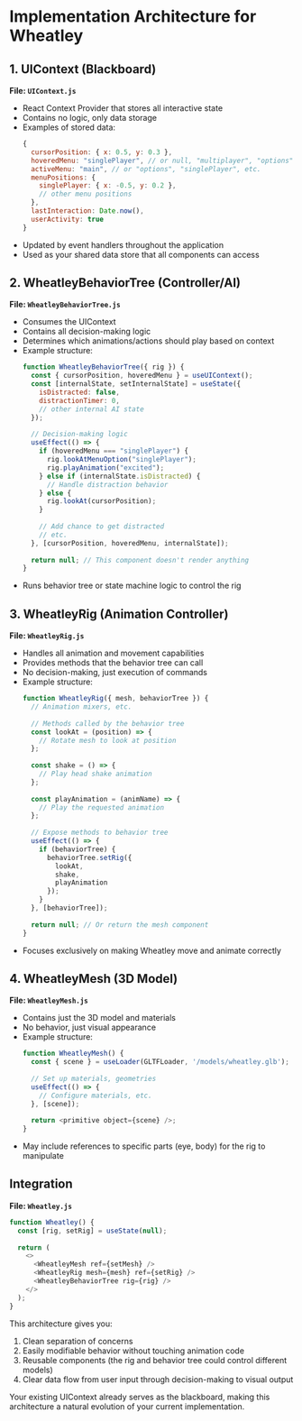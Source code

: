 # Implementation Architecture for Wheatley

## 1. UIContext (Blackboard)
**File: `UIContext.js`**
- React Context Provider that stores all interactive state
- Contains no logic, only data storage
- Examples of stored data:
  ```javascript
  {
    cursorPosition: { x: 0.5, y: 0.3 },
    hoveredMenu: "singlePlayer", // or null, "multiplayer", "options", etc.
    activeMenu: "main", // or "options", "singlePlayer", etc.
    menuPositions: { 
      singlePlayer: { x: -0.5, y: 0.2 },
      // other menu positions
    },
    lastInteraction: Date.now(),
    userActivity: true
  }
  ```
- Updated by event handlers throughout the application
- Used as your shared data store that all components can access

## 2. WheatleyBehaviorTree (Controller/AI)
**File: `WheatleyBehaviorTree.js`**
- Consumes the UIContext
- Contains all decision-making logic
- Determines which animations/actions should play based on context
- Example structure:
  ```javascript
  function WheatleyBehaviorTree({ rig }) {
    const { cursorPosition, hoveredMenu } = useUIContext();
    const [internalState, setInternalState] = useState({
      isDistracted: false,
      distractionTimer: 0,
      // other internal AI state
    });
    
    // Decision-making logic
    useEffect(() => {
      if (hoveredMenu === "singlePlayer") {
        rig.lookAtMenuOption("singlePlayer");
        rig.playAnimation("excited");
      } else if (internalState.isDistracted) {
        // Handle distraction behavior
      } else {
        rig.lookAt(cursorPosition);
      }
      
      // Add chance to get distracted
      // etc.
    }, [cursorPosition, hoveredMenu, internalState]);
    
    return null; // This component doesn't render anything
  }
  ```
- Runs behavior tree or state machine logic to control the rig

## 3. WheatleyRig (Animation Controller)
**File: `WheatleyRig.js`**
- Handles all animation and movement capabilities
- Provides methods that the behavior tree can call
- No decision-making, just execution of commands
- Example structure:
  ```javascript
  function WheatleyRig({ mesh, behaviorTree }) {
    // Animation mixers, etc.
    
    // Methods called by the behavior tree
    const lookAt = (position) => {
      // Rotate mesh to look at position
    };
    
    const shake = () => {
      // Play head shake animation
    };
    
    const playAnimation = (animName) => {
      // Play the requested animation
    };
    
    // Expose methods to behavior tree
    useEffect(() => {
      if (behaviorTree) {
        behaviorTree.setRig({
          lookAt,
          shake,
          playAnimation
        });
      }
    }, [behaviorTree]);
    
    return null; // Or return the mesh component
  }
  ```
- Focuses exclusively on making Wheatley move and animate correctly

## 4. WheatleyMesh (3D Model)
**File: `WheatleyMesh.js`**
- Contains just the 3D model and materials
- No behavior, just visual appearance
- Example structure:
  ```javascript
  function WheatleyMesh() {
    const { scene } = useLoader(GLTFLoader, '/models/wheatley.glb');
    
    // Set up materials, geometries
    useEffect(() => {
      // Configure materials, etc.
    }, [scene]);
    
    return <primitive object={scene} />;
  }
  ```
- May include references to specific parts (eye, body) for the rig to manipulate

## Integration
**File: `Wheatley.js`**
```javascript
function Wheatley() {
  const [rig, setRig] = useState(null);
  
  return (
    <>
      <WheatleyMesh ref={setMesh} />
      <WheatleyRig mesh={mesh} ref={setRig} />
      <WheatleyBehaviorTree rig={rig} />
    </>
  );
}
```

This architecture gives you:
1. Clean separation of concerns
2. Easily modifiable behavior without touching animation code
3. Reusable components (the rig and behavior tree could control different models)
4. Clear data flow from user input through decision-making to visual output

Your existing UIContext already serves as the blackboard, making this architecture a natural evolution of your current implementation.​​​​​​​​​​​​​​​​